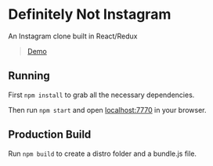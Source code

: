 # Definitely Not Instagram
An Instagram clone built in React/Redux
> [Demo](https://definitely-not-ig.herokuapp.com/)

## Running

First `npm install` to grab all the necessary dependencies.

Then run `npm start` and open <localhost:7770> in your browser.

## Production Build

Run `npm build` to create a distro folder and a bundle.js file.
